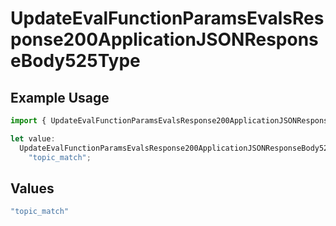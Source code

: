 # UpdateEvalFunctionParamsEvalsResponse200ApplicationJSONResponseBody525Type

## Example Usage

```typescript
import { UpdateEvalFunctionParamsEvalsResponse200ApplicationJSONResponseBody525Type } from "@orq-ai/node/models/operations";

let value:
  UpdateEvalFunctionParamsEvalsResponse200ApplicationJSONResponseBody525Type =
    "topic_match";
```

## Values

```typescript
"topic_match"
```
